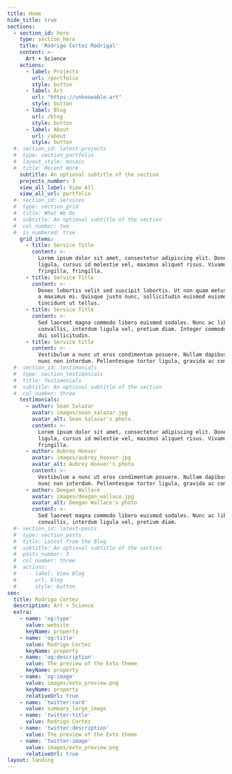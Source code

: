 ```yaml
---
title: Home
hide_title: true
sections:
  - section_id: hero
    type: section_hero
    title: 'Rodrigo Cortez Madrigal'
    content: >-
      Art + Science
    actions:
      - label: Projects
        url: /portfolio
        style: button
      - label: Art
        url: "https://unknowable.art"
        style: button
      - label: Blog
        url: /blog
        style: button
      - label: About
        url: /about
        style: button
  #- section_id: latest-projects
  #  type: section_portfolio
  #  layout_style: mosaic
  #  title: Recent Work
    subtitle: An optional subtitle of the section
    projects_number: 3
    view_all_label: View All
    view_all_url: portfolio
  #- section_id: services
  #  type: section_grid
  #  title: What We Do
  #  subtitle: An optional subtitle of the section
  #  col_number: two
  #  is_numbered: true
    grid_items:
      - title: Service Title
        content: >-
          Lorem ipsum dolor sit amet, consectetur adipiscing elit. Donec nisl
          ligula, cursus id molestie vel, maximus aliquet risus. Vivamus in nibh
          fringilla, fringilla.
      - title: Service Title
        content: >-
          Donec lobortis velit sed suscipit lobortis. Ut non quam metus. Nullam
          a maximus mi. Quisque justo nunc, sollicitudin euismod euismod at,
          tincidunt ut tellus.
      - title: Service Title
        content: >-
          Sed laoreet magna commodo libero euismod sodales. Nunc ac libero
          convallis, interdum ligula vel, pretium diam. Integer commodo sem at
          dui sollicitudin.
      - title: Service title
        content: >-
          Vestibulum a nunc ut eros condimentum posuere. Nullam dapibus quis
          nunc non interdum. Pellentesque tortor ligula, gravida ac commodo eu.
  #- section_id: testimonials
  #  type: section_testimonials
  #  title: Testimonials
  #  subtitle: An optional subtitle of the section
  #  col_number: three
    testimonials:
      - author: Sean Salazar
        avatar: images/sean_salazar.jpg
        avatar_alt: Sean Salazar's photo
        content: >-
          Lorem ipsum dolor sit amet, consectetur adipiscing elit. Donec nisl
          ligula, cursus id molestie vel, maximus aliquet risus. Vivamus in nibh
          fringilla.
      - author: Aubrey Hoover
        avatar: images/aubrey_hoover.jpg
        avatar_alt: Aubrey Hoover's photo
        content: >-
          Vestibulum a nunc ut eros condimentum posuere. Nullam dapibus quis
          nunc non interdum. Pellentesque tortor ligula, gravida ac commodo eu.
      - author: Deegan Wallace
        avatar: images/deegan_wallace.jpg
        avatar_alt: Deegan Wallace's photo
        content: >-
          Sed laoreet magna commodo libero euismod sodales. Nunc ac libero
          convallis, interdum ligula vel, pretium diam.
  #- section_id: latest-posts
  #  type: section_posts
  #  title: Latest from the Blog
  #  subtitle: An optional subtitle of the section
  #  posts_number: 3
  #  col_number: three
  #  actions:
  #    - label: View Blog
  #      url: blog
  #      style: button
seo:
  title: Rodrigo Cortez
  description: Art + Science
  extra:
    - name: 'og:type'
      value: website
      keyName: property
    - name: 'og:title'
      value: Rodrigo Cortez
      keyName: property
    - name: 'og:description'
      value: The preview of the Exto theme
      keyName: property
    - name: 'og:image'
      value: images/exto_preview.png
      keyName: property
      relativeUrl: true
    - name: 'twitter:card'
      value: summary_large_image
    - name: 'twitter:title'
      value: Rodrigo Cortez
    - name: 'twitter:description'
      value: The preview of the Exto theme
    - name: 'twitter:image'
      value: images/exto_preview.png
      relativeUrl: true
layout: landing
---
```

